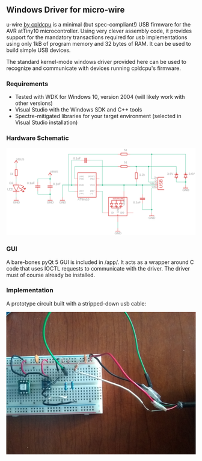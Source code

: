 ## Windows Driver for micro-wire ##

u-wire [by cpldcpu](https://github.com/cpldcpu/u-wire) is a minimal
(but spec-compliant!) USB firmware for the AVR atTiny10 microcontroller.
Using very clever assembly code, it provides support for the mandatory transactions required
for usb implementations using only 1kB of program memory and 32 bytes of RAM.
It can be used to build simple USB devices.

The standard kernel-mode windows driver provided here can be used to recognize
and communicate with devices running cpldcpu's firmware.

### Requirements ###

- Tested with WDK for Windows 10, version 2004 (will likely work with other versions)
- Visual Studio with the Windows SDK and C++ tools
- Spectre-mitigated libraries for your target environment (selected in Visual Studio installation)

### Hardware Schematic ###

![Hardware Diagram](hw/hw_diagram.png?raw=true "")

### GUI ###

A bare-bones pyQt 5 GUI is included in /app/. It acts as a wrapper around C code
that uses IOCTL requests to communicate with the driver. The driver must of course
already be installed. 

### Implementation ###

A prototype circuit built with a stripped-down usb cable:

![Circuit Prototype](assets/usb_hw_impl.jpg?raw=true "")

<!--
### WinDbg ###

TBD-->
